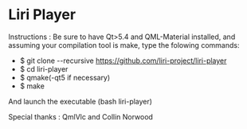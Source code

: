 # Liri Player

Instructions :
Be sure to have Qt>5.4 and QML-Material installed, and assuming your compilation tool is make, type the folowing commands: 
* $ git clone --recursive https://github.com/liri-project/liri-player
* $ cd liri-player
* $ qmake(-qt5 if necessary)
* $ make

And launch the executable (bash liri-player)

Special thanks : QmlVlc and Collin Norwood

